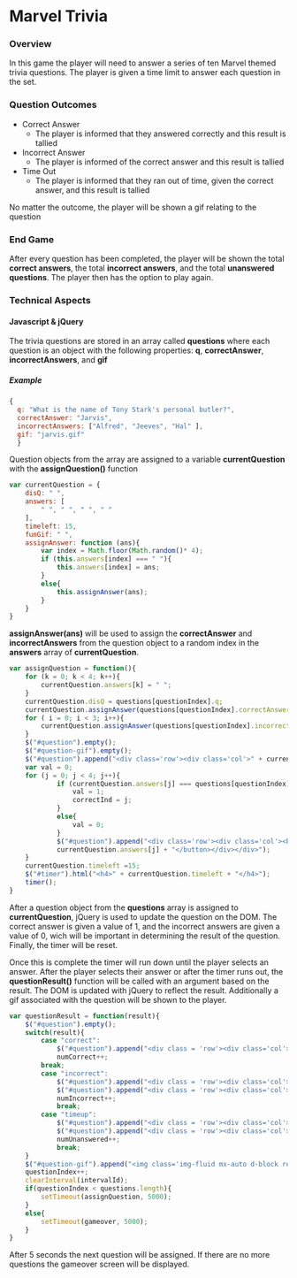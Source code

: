 # Marvel Trivia
### Overview 
In this game the player will need to answer a series of ten Marvel themed trivia questions. The player is given a time limit to answer each question in the set.
### Question Outcomes
* Correct Answer
  * The player is informed that they answered correctly and this result is tallied
* Incorrect Answer
  * The player is informed of the correct answer and this result is tallied
* Time Out
  * The player is informed that they ran out of time, given the correct answer, and this result is tallied
  
No matter the outcome, the player will be shown a gif relating to the question
### End Game
After every question has been completed, the player will be shown the total **correct answers**, the total **incorrect answers**, and the total **unanswered questions**. The player then has the option to play again. 

### Technical Aspects
#### Javascript & jQuery
The trivia questions are stored in an array called **questions** where each question is an object with the following properties: **q**, **correctAnswer**, **incorrectAnswers**, and **gif**
##### Example
```javascript
{
  q: "What is the name of Tony Stark's personal butler?",
  correctAnswer: "Jarvis",
  incorrectAnswers: ["Alfred", "Jeeves", "Hal" ],
  gif: "jarvis.gif"
  }
```
Question objects from the array are assigned to a variable **currentQuestion** with the **assignQuestion()** function 
```javascript
var currentQuestion = {
    disQ: " ",
    answers: [
        " ", " ", " ", " "
    ],
    timeleft: 15,
    funGif: " ",
    assignAnswer: function (ans){
        var index = Math.floor(Math.random()* 4);
        if (this.answers[index] === " "){
            this.answers[index] = ans;
        }
        else{
            this.assignAnswer(ans);
        }
    }
}
```
**assignAnswer(ans)** will be used to assign the **correctAnswer** and **incorrectAnswers** from the question object to a random index in the **answers** array of **currentQuestion**.
```javascript
var assignQuestion = function(){
    for (k = 0; k < 4; k++){
        currentQuestion.answers[k] = " ";
    }
    currentQuestion.disQ = questions[questionIndex].q;
    currentQuestion.assignAnswer(questions[questionIndex].correctAnswer);
    for ( i = 0; i < 3; i++){
        currentQuestion.assignAnswer(questions[questionIndex].incorrectAnswers[i]);
    }
    $("#question").empty();
    $("#question-gif").empty();
    $("#question").append("<div class='row'><div class='col'>" + currentQuestion.disQ + "</div></div>");
    var val = 0;
    for (j = 0; j < 4; j++){
            if (currentQuestion.answers[j] === questions[questionIndex].correctAnswer){
                val = 1;
                correctInd = j;
            }
            else{
                val = 0;
            }
            $("#question").append("<div class='row'><div class='col'><button class='playerAns' value =" + val + ">" +
            currentQuestion.answers[j] + "</button></div></div>");
    }
    currentQuestion.timeleft =15;
    $("#timer").html("<h4>" + currentQuestion.timeleft + "</h4>");
    timer();
}
```
After a question object from the **questions** array is assigned to **currentQuestion**, jQuery is used to update the question on the DOM. The correct answer is given a value of 1, and the incorrect answers are given a value of 0, wich will be important in determining the result of the question. Finally, the timer will be reset. 

Once this is complete the timer will run down until the player selects an answer. After the player selects their answer or after the timer runs out, the **questionResult()** function will be called with an argument based on the result. The DOM is updated with jQuery to reflect the result. Additionally a gif associated with the question will be shown to the player.
``` javascript
var questionResult = function(result){
    $("#question").empty();
    switch(result){
        case "correct":
            $("#question").append("<div class = 'row'><div class='col'>Correct!</div></div>");
            numCorrect++;
        break;
        case "incorrect":
            $("#question").append("<div class = 'row'><div class='col'>Incorrect!</div></div>");
            $("#question").append("<div class = 'row'><div class='col'>The correct answer was: " + currentQuestion.answers[correctInd] + "</div></div>");
            numIncorrect++;
            break;
        case "timeup":
            $("#question").append("<div class = 'row'><div class='col'>Time is up!</div></div>");
            $("#question").append("<div class = 'row'><div class='col'>The correct answer was: " + currentQuestion.answers[correctInd] + "</div></div>");
            numUnanswered++;
            break;
    }
    $("#question-gif").append("<img class='img-fluid mx-auto d-block resultgif' src=assets/images/" + questions[questionIndex].gif + " alt='question-gif'/>");
    questionIndex++;
    clearInterval(intervalId);
    if(questionIndex < questions.length){
        setTimeout(assignQuestion, 5000);
    }
    else{
        setTimeout(gameover, 5000);
    }
}
```
After 5 seconds the next question will be assigned. If there are no more questions the gameover screen will be displayed. 
